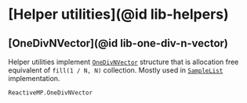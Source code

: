 
# [Helper utilities](@id lib-helpers)

## [OneDivNVector](@id lib-one-div-n-vector)

Helper utilities implement [`OneDivNVector`](@ref) structure that is allocation free equivalent of `fill(1 / N, N)` collection. Mostly used in [`SampleList`](@ref) implementation.

```@docs
ReactiveMP.OneDivNVector
```